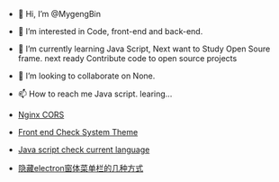 - 👋 Hi, I’m @MygengBin

- 👀 I’m interested in Code, front-end and back-end.

- 🌱 I’m currently learning Java Script, Next want to Study Open Soure frame. next ready Contribute code to open source projects

- 💞️ I’m looking to collaborate on None.

- 📫 How to reach me Java script. learing...

- [Nginx CORS](./nginx跨域)

- [Front end Check System Theme](./markdown/%E5%89%8D%E7%AB%AF%E5%88%A4%E6%96%AD%E7%B3%BB%E7%BB%9F%E4%B8%BB%E9%A2%98.md)

- [Java script check current language](./markdown/JS判断当前系统语言、浏览器语言.md)

- [隐藏electron窗体菜单栏的几种方式](./markdown/隐藏electron窗体菜单栏的几种方式.md)
  <!---
  MygengBin/MygengBin is a ✨ special ✨ repository because its `README.md` (this file) appears on your GitHub profile.
  You can click the Preview link to take a look at your changes.
  --->
